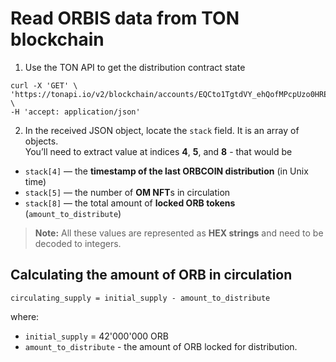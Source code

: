 # Read ORBIS data from TON blockchain

1. Use the TON API to get the distribution contract state

  ```curl
  curl -X 'GET' \
  'https://tonapi.io/v2/blockchain/accounts/EQCto1TgtdVY_ehQofMPcpUzo0HREUU_zWGFpxX_RIeQKswH/methods/get_giver_data' \
  -H 'accept: application/json'
  ```

2. In the received JSON object, locate the `stack` field. It is an array of objects.  
You’ll need to extract value at indices **4**, **5**, and **8** - that would be 

- `stack[4]` — the **timestamp of the last ORBCOIN distribution** (in Unix time)
- `stack[5]` — the number of **OM NFT**s in circulation 
- `stack[8]` — the total amount of **locked ORB tokens** (`amount_to_distribute`)

> **Note:** All these values are represented as **HEX strings** and need to be decoded to integers.


## Calculating the amount of ORB in circulation
```
circulating_supply = initial_supply - amount_to_distribute
```
where:
- `initial_supply` = 42'000'000 ORB
- `amount_to_distribute` - the amount of ORB locked for distribution.



